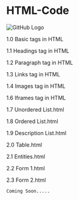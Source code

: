# HTML-Code

![GitHub Logo](https://github.com/shubhamrajput0369/HTML-Code-Assignments/blob/main/HTML%20GitHub%20Image.PNG)

1.0 Basic tags in HTML

1.1 Headings tag in HTML

1.2 Paragraph tag in HTML

1.3 Links tag in HTML

1.4 Images tag in HTML

1.6 Iframes tag in HTML

1.7 Unordered List.html

1.8 Ordered List.html

1.9 Description List.html

2.0 Table.html

2.1 Entities.html

2.2 Form 1.html

2.3 Form 2.html

    Coming Soon.....
